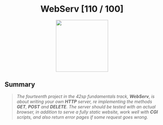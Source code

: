 <div align="center"><h1>WebServ [110 / 100]</h1></div>

<div align="center">
   <a href="https://github.com/ArthurSobreira/42_webserv" target="_blank">
      <img height=170 src="https://github.com/ayogun/42-project-badges/blob/main/badges/webservm.png" hspace = "10">
   </a>
</div>

## Summary

> <i>The fourteenth project in the 42sp fundamentals track, <strong>WebServ</strong>, is about writing your own <strong>HTTP</strong> server, </i>
> <i>re implementing the methods <strong>GET</strong>, <strong>POST</strong> and <strong>DELETE</strong>. The server should be tested with an </i>
> <i>actual browser, in addition to serve a fully static  website, work well with <strong>CGI</strong> scripts, and also return error pages if some request goes wrong.</i>

<br>
